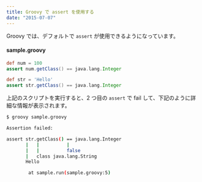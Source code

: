 ```yaml
---
title: Groovy で assert を使用する
date: "2015-07-07"
---
```


Groovy では、デフォルトで `assert` が使用できるようになっています。

#### sample.groovy
```groovy
def num = 100
assert num.getClass() == java.lang.Integer

def str = 'Hello'
assert str.getClass() == java.lang.Integer
```

上記のスクリプトを実行すると、2 つ目の `assert` で fail して、下記のように詳細な情報が表示されます。

```sh
$ groovy sample.groovy

Assertion failed:

assert str.getClass() == java.lang.Integer
       |   |          |
       |   |          false
       |   class java.lang.String
       Hello

        at sample.run(sample.groovy:5)
```
